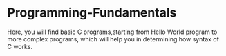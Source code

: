 # Programming-Fundamentals
Here, you will find basic C programs,starting from Hello World program to more complex programs, which will help you in determining how syntax of C works.
